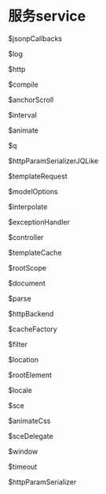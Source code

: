 # 服务service
$jsonpCallbacks

$log

$http

$compile

$anchorScroll

$interval

$animate

$q

$httpParamSerializerJQLike

$templateRequest

$modelOptions

$interpolate

$exceptionHandler

$controller

$templateCache

$rootScope

$document

$parse

$httpBackend

$cacheFactory

$filter

$location

$rootElement

$locale

$sce

$animateCss

$sceDelegate

$window

$timeout

$httpParamSerializer


